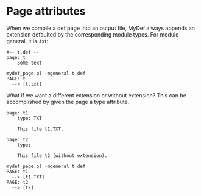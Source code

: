 # Page attributes

When we compile a def page into an output file,
MyDef always appends an extension defaulted by the corresponding module types. For module general, it is .txt:

```
#-- t.def --
page: t
    Some text
```
```
mydef_page.pl -mgeneral t.def
PAGE: t
  --> [t.txt]
```

What if we want a different extension or without extension? This can be accomplished by given the page a type attribute.

    page: t1
        type: TXT
        
        This file t1.TXT.
        
    page: t2
        type:
        
        This file t2 (without extension).

```
mydef_page.pl -mgeneral t.def
PAGE: t1
  --> [t1.TXT]
PAGE: t2
  --> [t2]
```
        